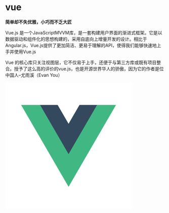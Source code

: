 
# vue
**简单却不失优雅，小巧而不乏大匠**<br/>

Vue.js 是一个JavaScriptMVVM库，是一套构建用户界面的渐进式框架。它是以数据驱动和组件化的思想构建的，采用自底向上增量开发的设计。相比于Angular.js，Vue.js提供了更加简洁、更易于理解的API，使得我们能够快速地上手并使用Vue.js<br/>

Vue 的核心库只关注视图层，它不仅易于上手，还便于与第三方库或既有项目整合。授予了这么高的评价的vue.js，也是开源世界华人的骄傲，因为它的作者是位中国人–尤雨溪（Evan You）

![img](../.vuepress/public/img/vueLogo.png)